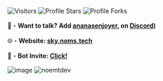 <img src="https://komarev.com/ghpvc/?username=noemtdev&label=Profile%20Views&color=008042&style=flat&label=Visitors" alt="Visitors"></a>
<img src="https://img.shields.io/badge/dynamic/json?&label=Total%20Stars&color=008042&style=flat&style=for-the-badge&query=%24.stars&url=https://api.github-star-counter.workers.dev/user/noemtdev" alt="Profile Stars"></a>
<img src="https://img.shields.io/badge/dynamic/json?&label=Total%20Forks&color=008042&style=flat&style=for-the-badge&query=%24.forks&url=https://api.github-star-counter.workers.dev/user/noemtdev" alt="Profile Forks"></a>

📩・**Want to talk? Add [ananasenjoyer.](https://discord.com/users/352793093105254402) on [Discord](https://discord.gg/scammer-list-1021087112830914622))**
</a></p>
🌐・**Website: [sky.noms.tech](https://sky.noms.tech/)**
</a></p>
🤖・**Bot Invite: [Click!](https://discord.com/application-directory/1083791195114852352)**

![image](https://i.e-z.host/ysspi5js.png)
<img src="https://github-readme-stats.vercel.app/api/top-langs?username=noemtdev&count_private=true&hide=procfile,css&theme=dark&border_color=000000&cache_seconds=1800&layout=compact&langs_count=10&custom_title=Most%20Used%20Coding%20Languages" alt="noemtdev" />
 
